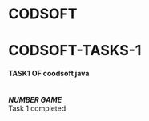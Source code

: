 # CODSOFT
<h1> CODSOFT-TASKS-1</h1>
<h4>TASK1 OF coodsoft java</h4>
<p>
<br><b><i> 
NUMBER GAME </b> </i> 
<br> Task 1 completed</p>

